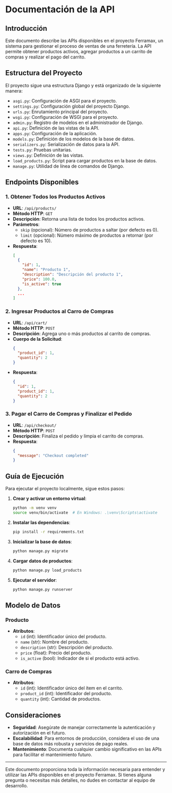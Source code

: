 
# Documentación de la API

## Introducción
Este documento describe las APIs disponibles en el proyecto Ferramax, un sistema para gestionar el proceso de ventas de una ferretería. La API permite obtener productos activos, agregar productos a un carrito de compras y realizar el pago del carrito.

## Estructura del Proyecto

El proyecto sigue una estructura Django y está organizado de la siguiente manera:
- `asgi.py`: Configuración de ASGI para el proyecto.
- `settings.py`: Configuración global del proyecto Django.
- `urls.py`: Enrutamiento principal del proyecto.
- `wsgi.py`: Configuración de WSGI para el proyecto.
- `admin.py`: Registro de modelos en el administrador de Django.
- `api.py`: Definición de las vistas de la API.
- `apps.py`: Configuración de la aplicación.
- `models.py`: Definición de los modelos de la base de datos.
- `serializers.py`: Serialización de datos para la API.
- `tests.py`: Pruebas unitarias.
- `views.py`: Definición de las vistas.
- `load_products.py`: Script para cargar productos en la base de datos.
- `manage.py`: Utilidad de línea de comandos de Django.

## Endpoints Disponibles

### 1. Obtener Todos los Productos Activos

- **URL**: `/api/products/`
- **Método HTTP**: `GET`
- **Descripción**: Retorna una lista de todos los productos activos.
- **Parámetros**:
  - `skip` (opcional): Número de productos a saltar (por defecto es 0).
  - `limit` (opcional): Número máximo de productos a retornar (por defecto es 10).
- **Respuesta**:
  ```json
  [
    {
      "id": 1,
      "name": "Producto 1",
      "description": "Descripción del producto 1",
      "price": 100.0,
      "is_active": true
    },
    ...
  ]
  ```

### 2. Ingresar Productos al Carro de Compras

- **URL**: `/api/cart/`
- **Método HTTP**: `POST`
- **Descripción**: Agrega uno o más productos al carrito de compras.
- **Cuerpo de la Solicitud**:
  ```json
  {
    "product_id": 1,
    "quantity": 2
  }
  ```
- **Respuesta**:
  ```json
  {
    "id": 1,
    "product_id": 1,
    "quantity": 2
  }
  ```

### 3. Pagar el Carro de Compras y Finalizar el Pedido

- **URL**: `/api/checkout/`
- **Método HTTP**: `POST`
- **Descripción**: Finaliza el pedido y limpia el carrito de compras.
- **Respuesta**:
  ```json
  {
    "message": "Checkout completed"
  }
  ```

## Guía de Ejecución

Para ejecutar el proyecto localmente, sigue estos pasos:

1. **Crear y activar un entorno virtual**:
    ```sh
    python -m venv venv
    source venv/bin/activate  # En Windows: .\venv\Scripts\activate
    ```

2. **Instalar las dependencias**:
    ```sh
    pip install -r requirements.txt
    ```

3. **Inicializar la base de datos**:
    ```sh
    python manage.py migrate
    ```

4. **Cargar datos de productos**:
    ```sh
    python manage.py load_products
    ```

5. **Ejecutar el servidor**:
    ```sh
    python manage.py runserver
    ```


## Modelo de Datos

### Producto

- **Atributos**:
  - `id` (int): Identificador único del producto.
  - `name` (str): Nombre del producto.
  - `description` (str): Descripción del producto.
  - `price` (float): Precio del producto.
  - `is_active` (bool): Indicador de si el producto está activo.

### Carro de Compras

- **Atributos**:
  - `id` (int): Identificador único del ítem en el carrito.
  - `product_id` (int): Identificador del producto.
  - `quantity` (int): Cantidad de productos.

## Consideraciones

- **Seguridad**: Asegúrate de manejar correctamente la autenticación y autorización en el futuro.
- **Escalabilidad**: Para entornos de producción, considera el uso de una base de datos más robusta y servicios de pago reales.
- **Mantenimiento**: Documenta cualquier cambio significativo en las APIs para facilitar el mantenimiento futuro.

---

Este documento proporciona toda la información necesaria para entender y utilizar las APIs disponibles en el proyecto Ferramax. Si tienes alguna pregunta o necesitas más detalles, no dudes en contactar al equipo de desarrollo.

